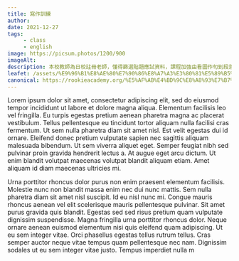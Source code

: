 ```yaml
---
title: 寫作訓練
author:
date: 2021-12-27
tags: 
     - class
     - english
image: https://picsum.photos/1200/900
imageAlt:
description: 本校教師為日校註冊老師，懂得篩選貼題應試資料，課程加強由看圖作句到段落寫作的技巧，透過深層閱讀不同文類內容，認識到不同的文類風格，從而引導學生創作自己的故事，培養閱讀和寫作的樂趣。
leafet: /assets/%E9%96%B1%E8%AE%80%E7%90%86%E8%A7%A3%E3%80%81%E5%89%B5%E6%84%8F%E5%AF%AB%E4%BD%9C.pdf
canonical: https://rookieacademy.org/%E5%AF%AB%E4%BD%9C%E8%A8%93%E7%B7%B4/
---
```




Lorem ipsum dolor sit amet, consectetur adipiscing elit, sed do eiusmod tempor incididunt ut labore et dolore magna aliqua. Elementum facilisis leo vel fringilla. Eu turpis egestas pretium aenean pharetra magna ac placerat vestibulum. Tellus pellentesque eu tincidunt tortor aliquam nulla facilisi cras fermentum. Ut sem nulla pharetra diam sit amet nisl. Est velit egestas dui id ornare. Eleifend donec pretium vulputate sapien nec sagittis aliquam malesuada bibendum. Ut sem viverra aliquet eget. Semper feugiat nibh sed pulvinar proin gravida hendrerit lectus a. At augue eget arcu dictum. Ut enim blandit volutpat maecenas volutpat blandit aliquam etiam. Amet aliquam id diam maecenas ultricies mi.

Urna porttitor rhoncus dolor purus non enim praesent elementum facilisis. Molestie nunc non blandit massa enim nec dui nunc mattis. Sem nulla pharetra diam sit amet nisl suscipit. Id eu nisl nunc mi. Congue mauris rhoncus aenean vel elit scelerisque mauris pellentesque pulvinar. Sit amet purus gravida quis blandit. Egestas sed sed risus pretium quam vulputate dignissim suspendisse. Magna fringilla urna porttitor rhoncus dolor. Neque ornare aenean euismod elementum nisi quis eleifend quam adipiscing. Ut eu sem integer vitae. Orci phasellus egestas tellus rutrum tellus. Cras semper auctor neque vitae tempus quam pellentesque nec nam. Dignissim sodales ut eu sem integer vitae justo. Tempus imperdiet nulla m